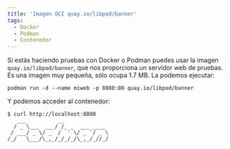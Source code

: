 ```yaml
---
title: 'Imagen OCI quay.io/libpod/banner'
tags: 
  - Docker
  - Podman
  - Contenedor
---
```

Si estás haciendo pruebas con Docker o Podman puedes usar la imagen `quay.io/libpod/banner`, que nos proporciona un servidor web de pruebas. Es una imagen muy pequeña, sólo ocupa 1.7 MB. La podemos ejecutar:

```
podman run -d --name miweb -p 8080:80 quay.io/libpod/banner
```

Y podemos acceder al contenedor:

```
$ curl http://localhost:8080
   ___          __              
  / _ \___  ___/ /_ _  ___ ____ 
 / ___/ _ \/ _  /  ' \/ _ `/ _ \
/_/   \___/\_,_/_/_/_/\_,_/_//_/
```